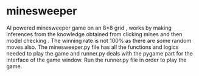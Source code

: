 # minesweeper
AI powered minesweeper game on an 8*8 grid , works by making inferences from the knowledge obtained from clicking mines and then model checking . 
The winning rate is not 100% as there are some random moves also.
The minesweeper.py file has all the functions and logics needed to play the game and runner.py deals with the pygame part for the interface of the game window. 
Run the runner.py file in order to play the game.
